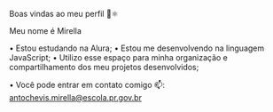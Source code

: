 Boas vindas ao meu perfil 💜⚛

  Meu nome é Mirella
  
• Estou estudando na Alura;
• Estou me desenvolvendo na linguagem JavaScript;
• Utilizo esse espaço para minha organização e compartilhamento dos meu projetos desenvolvidos; 

• Você pode entrar em contato comigo 📫:
  antochevis.mirella@escola.pr.gov.br

  

